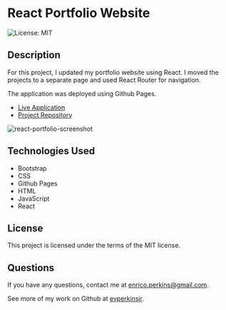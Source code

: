 # React Portfolio Website
![License: MIT](https://img.shields.io/badge/License-MIT-yellow.svg)

## Description
For this project, I updated my portfolio website using React. I moved the projects to a separate page and used React Router for navigation.

The application was deployed using Github Pages.
- [Live Application](https://evperkinsjr.github.io/react-portfolio/)
- [Project Repository](https://github.com/evperkinsjr/react-portfolio)

![react-portfolio-screenshot](https://user-images.githubusercontent.com/79537431/133939264-e7328fca-df7d-4156-a0b6-966a06c3f777.png)


## Technologies Used
- Bootstrap
- CSS
- Github Pages
- HTML
- JavaScript
- React


## License
This project is licensed under the terms of the MIT license.


## Questions
If you have any questions, contact me at enrico.perkins@gmail.com.

See more of my work on Github at [evperkinsjr](https://github.com/evperkinsjr/).
